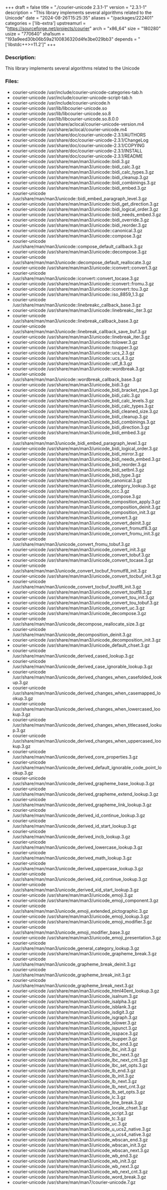 +++
draft = false
title = "./courier-unicode 2.3.1-1"
version = "2.3.1-1"
description = "This library implements several algorithms related to the Unicode"
date = "2024-08-26T15:25:35"
aliases = "/packages/222401"
categories = ['lib-extra']
upstreamurl = "https://sourceforge.net/projects/courier"
arch = "x86_64"
size = "180280"
usize = "770640"
sha1sum = "193a9eed30b06b59a2100836320d4fe3be029bb3"
depends = "['libstdc++>=11.2']"
+++
### Description: 
This library implements several algorithms related to the Unicode

### Files: 
* courier-unicode /usr/include/courier-unicode-categories-tab.h
* courier-unicode /usr/include/courier-unicode-script-tab.h
* courier-unicode /usr/include/courier-unicode.h
* courier-unicode /usr/lib/libcourier-unicode.so
* courier-unicode /usr/lib/libcourier-unicode.so.8
* courier-unicode /usr/lib/libcourier-unicode.so.8.0.0
* courier-unicode /usr/share/aclocal/courier-unicode-version.m4
* courier-unicode /usr/share/aclocal/courier-unicode.m4
* courier-unicode /usr/share/doc/courier-unicode-2.3.1/AUTHORS
* courier-unicode /usr/share/doc/courier-unicode-2.3.1/ChangeLog
* courier-unicode /usr/share/doc/courier-unicode-2.3.1/COPYING
* courier-unicode /usr/share/doc/courier-unicode-2.3.1/INSTALL
* courier-unicode /usr/share/doc/courier-unicode-2.3.1/README
* courier-unicode /usr/share/man/man3/unicode::bidi.3.gz
* courier-unicode /usr/share/man/man3/unicode::bidi_calc.3.gz
* courier-unicode /usr/share/man/man3/unicode::bidi_calc_types.3.gz
* courier-unicode /usr/share/man/man3/unicode::bidi_cleanup.3.gz
* courier-unicode /usr/share/man/man3/unicode::bidi_combinings.3.gz
* courier-unicode /usr/share/man/man3/unicode::bidi_embed.3.gz
* courier-unicode /usr/share/man/man3/unicode::bidi_embed_paragraph_level.3.gz
* courier-unicode /usr/share/man/man3/unicode::bidi_get_direction.3.gz
* courier-unicode /usr/share/man/man3/unicode::bidi_logical_order.3.gz
* courier-unicode /usr/share/man/man3/unicode::bidi_needs_embed.3.gz
* courier-unicode /usr/share/man/man3/unicode::bidi_override.3.gz
* courier-unicode /usr/share/man/man3/unicode::bidi_reorder.3.gz
* courier-unicode /usr/share/man/man3/unicode::canonical.3.gz
* courier-unicode /usr/share/man/man3/unicode::compose.3.gz
* courier-unicode /usr/share/man/man3/unicode::compose_default_callback.3.gz
* courier-unicode /usr/share/man/man3/unicode::decompose.3.gz
* courier-unicode /usr/share/man/man3/unicode::decompose_default_reallocate.3.gz
* courier-unicode /usr/share/man/man3/unicode::iconvert::convert.3.gz
* courier-unicode /usr/share/man/man3/unicode::iconvert::convert_tocase.3.gz
* courier-unicode /usr/share/man/man3/unicode::iconvert::fromu.3.gz
* courier-unicode /usr/share/man/man3/unicode::iconvert::tou.3.gz
* courier-unicode /usr/share/man/man3/unicode::iso_8859_1.3.gz
* courier-unicode /usr/share/man/man3/unicode::linebreakc_callback_base.3.gz
* courier-unicode /usr/share/man/man3/unicode::linebreakc_iter.3.gz
* courier-unicode /usr/share/man/man3/unicode::linebreak_callback_base.3.gz
* courier-unicode /usr/share/man/man3/unicode::linebreak_callback_save_buf.3.gz
* courier-unicode /usr/share/man/man3/unicode::linebreak_iter.3.gz
* courier-unicode /usr/share/man/man3/unicode::tolower.3.gz
* courier-unicode /usr/share/man/man3/unicode::toupper.3.gz
* courier-unicode /usr/share/man/man3/unicode::ucs_2.3.gz
* courier-unicode /usr/share/man/man3/unicode::ucs_4.3.gz
* courier-unicode /usr/share/man/man3/unicode::utf_8.3.gz
* courier-unicode /usr/share/man/man3/unicode::wordbreak.3.gz
* courier-unicode /usr/share/man/man3/unicode::wordbreak_callback_base.3.gz
* courier-unicode /usr/share/man/man3/unicode_bidi.3.gz
* courier-unicode /usr/share/man/man3/unicode_bidi_bracket_type.3.gz
* courier-unicode /usr/share/man/man3/unicode_bidi_calc.3.gz
* courier-unicode /usr/share/man/man3/unicode_bidi_calc_levels.3.gz
* courier-unicode /usr/share/man/man3/unicode_bidi_calc_types.3.gz
* courier-unicode /usr/share/man/man3/unicode_bidi_cleaned_size.3.gz
* courier-unicode /usr/share/man/man3/unicode_bidi_cleanup.3.gz
* courier-unicode /usr/share/man/man3/unicode_bidi_combinings.3.gz
* courier-unicode /usr/share/man/man3/unicode_bidi_direction.3.gz
* courier-unicode /usr/share/man/man3/unicode_bidi_embed.3.gz
* courier-unicode /usr/share/man/man3/unicode_bidi_embed_paragraph_level.3.gz
* courier-unicode /usr/share/man/man3/unicode_bidi_logical_order.3.gz
* courier-unicode /usr/share/man/man3/unicode_bidi_mirror.3.gz
* courier-unicode /usr/share/man/man3/unicode_bidi_needs_embed.3.gz
* courier-unicode /usr/share/man/man3/unicode_bidi_reorder.3.gz
* courier-unicode /usr/share/man/man3/unicode_bidi_setbnl.3.gz
* courier-unicode /usr/share/man/man3/unicode_bidi_type.3.gz
* courier-unicode /usr/share/man/man3/unicode_canonical.3.gz
* courier-unicode /usr/share/man/man3/unicode_category_lookup.3.gz
* courier-unicode /usr/share/man/man3/unicode_ccc.3.gz
* courier-unicode /usr/share/man/man3/unicode_compose.3.gz
* courier-unicode /usr/share/man/man3/unicode_composition_apply.3.gz
* courier-unicode /usr/share/man/man3/unicode_composition_deinit.3.gz
* courier-unicode /usr/share/man/man3/unicode_composition_init.3.gz
* courier-unicode /usr/share/man/man3/unicode_convert.3.gz
* courier-unicode /usr/share/man/man3/unicode_convert_deinit.3.gz
* courier-unicode /usr/share/man/man3/unicode_convert_fromutf8.3.gz
* courier-unicode /usr/share/man/man3/unicode_convert_fromu_init.3.gz
* courier-unicode /usr/share/man/man3/unicode_convert_fromu_tobuf.3.gz
* courier-unicode /usr/share/man/man3/unicode_convert_init.3.gz
* courier-unicode /usr/share/man/man3/unicode_convert_tobuf.3.gz
* courier-unicode /usr/share/man/man3/unicode_convert_tocase.3.gz
* courier-unicode /usr/share/man/man3/unicode_convert_tocbuf_fromutf8_init.3.gz
* courier-unicode /usr/share/man/man3/unicode_convert_tocbuf_init.3.gz
* courier-unicode /usr/share/man/man3/unicode_convert_tocbuf_toutf8_init.3.gz
* courier-unicode /usr/share/man/man3/unicode_convert_toutf8.3.gz
* courier-unicode /usr/share/man/man3/unicode_convert_tou_init.3.gz
* courier-unicode /usr/share/man/man3/unicode_convert_tou_tobuf.3.gz
* courier-unicode /usr/share/man/man3/unicode_convert_uc.3.gz
* courier-unicode /usr/share/man/man3/unicode_decompose.3.gz
* courier-unicode /usr/share/man/man3/unicode_decompose_reallocate_size.3.gz
* courier-unicode /usr/share/man/man3/unicode_decomposition_deinit.3.gz
* courier-unicode /usr/share/man/man3/unicode_decomposition_init.3.gz
* courier-unicode /usr/share/man/man3/unicode_default_chset.3.gz
* courier-unicode /usr/share/man/man3/unicode_derived_cased_lookup.3.gz
* courier-unicode /usr/share/man/man3/unicode_derived_case_ignorable_lookup.3.gz
* courier-unicode /usr/share/man/man3/unicode_derived_changes_when_casefolded_lookup.3.gz
* courier-unicode /usr/share/man/man3/unicode_derived_changes_when_casemapped_lookup.3.gz
* courier-unicode /usr/share/man/man3/unicode_derived_changes_when_lowercased_lookup.3.gz
* courier-unicode /usr/share/man/man3/unicode_derived_changes_when_titlecased_lookup.3.gz
* courier-unicode /usr/share/man/man3/unicode_derived_changes_when_uppercased_lookup.3.gz
* courier-unicode /usr/share/man/man3/unicode_derived_core_properties.3.gz
* courier-unicode /usr/share/man/man3/unicode_derived_default_ignorable_code_point_lookup.3.gz
* courier-unicode /usr/share/man/man3/unicode_derived_grapheme_base_lookup.3.gz
* courier-unicode /usr/share/man/man3/unicode_derived_grapheme_extend_lookup.3.gz
* courier-unicode /usr/share/man/man3/unicode_derived_grapheme_link_lookup.3.gz
* courier-unicode /usr/share/man/man3/unicode_derived_id_continue_lookup.3.gz
* courier-unicode /usr/share/man/man3/unicode_derived_id_start_lookup.3.gz
* courier-unicode /usr/share/man/man3/unicode_derived_incb_lookup.3.gz
* courier-unicode /usr/share/man/man3/unicode_derived_lowercase_lookup.3.gz
* courier-unicode /usr/share/man/man3/unicode_derived_math_lookup.3.gz
* courier-unicode /usr/share/man/man3/unicode_derived_uppercase_lookup.3.gz
* courier-unicode /usr/share/man/man3/unicode_derived_xid_continue_lookup.3.gz
* courier-unicode /usr/share/man/man3/unicode_derived_xid_start_lookup.3.gz
* courier-unicode /usr/share/man/man3/unicode_emoji.3.gz
* courier-unicode /usr/share/man/man3/unicode_emoji_component.3.gz
* courier-unicode /usr/share/man/man3/unicode_emoji_extended_pictographic.3.gz
* courier-unicode /usr/share/man/man3/unicode_emoji_lookup.3.gz
* courier-unicode /usr/share/man/man3/unicode_emoji_modifier.3.gz
* courier-unicode /usr/share/man/man3/unicode_emoji_modifier_base.3.gz
* courier-unicode /usr/share/man/man3/unicode_emoji_presentation.3.gz
* courier-unicode /usr/share/man/man3/unicode_general_category_lookup.3.gz
* courier-unicode /usr/share/man/man3/unicode_grapheme_break.3.gz
* courier-unicode /usr/share/man/man3/unicode_grapheme_break_deinit.3.gz
* courier-unicode /usr/share/man/man3/unicode_grapheme_break_init.3.gz
* courier-unicode /usr/share/man/man3/unicode_grapheme_break_next.3.gz
* courier-unicode /usr/share/man/man3/unicode_html40ent_lookup.3.gz
* courier-unicode /usr/share/man/man3/unicode_isalnum.3.gz
* courier-unicode /usr/share/man/man3/unicode_isalpha.3.gz
* courier-unicode /usr/share/man/man3/unicode_isblank.3.gz
* courier-unicode /usr/share/man/man3/unicode_isdigit.3.gz
* courier-unicode /usr/share/man/man3/unicode_isgraph.3.gz
* courier-unicode /usr/share/man/man3/unicode_islower.3.gz
* courier-unicode /usr/share/man/man3/unicode_ispunct.3.gz
* courier-unicode /usr/share/man/man3/unicode_isspace.3.gz
* courier-unicode /usr/share/man/man3/unicode_isupper.3.gz
* courier-unicode /usr/share/man/man3/unicode_lbc_end.3.gz
* courier-unicode /usr/share/man/man3/unicode_lbc_init.3.gz
* courier-unicode /usr/share/man/man3/unicode_lbc_next.3.gz
* courier-unicode /usr/share/man/man3/unicode_lbc_next_cnt.3.gz
* courier-unicode /usr/share/man/man3/unicode_lbc_set_opts.3.gz
* courier-unicode /usr/share/man/man3/unicode_lb_end.3.gz
* courier-unicode /usr/share/man/man3/unicode_lb_init.3.gz
* courier-unicode /usr/share/man/man3/unicode_lb_next.3.gz
* courier-unicode /usr/share/man/man3/unicode_lb_next_cnt.3.gz
* courier-unicode /usr/share/man/man3/unicode_lb_set_opts.3.gz
* courier-unicode /usr/share/man/man3/unicode_lc.3.gz
* courier-unicode /usr/share/man/man3/unicode_line_break.3.gz
* courier-unicode /usr/share/man/man3/unicode_locale_chset.3.gz
* courier-unicode /usr/share/man/man3/unicode_script.3.gz
* courier-unicode /usr/share/man/man3/unicode_tc.3.gz
* courier-unicode /usr/share/man/man3/unicode_uc.3.gz
* courier-unicode /usr/share/man/man3/unicode_u_ucs2_native.3.gz
* courier-unicode /usr/share/man/man3/unicode_u_ucs4_native.3.gz
* courier-unicode /usr/share/man/man3/unicode_wbscan_end.3.gz
* courier-unicode /usr/share/man/man3/unicode_wbscan_init.3.gz
* courier-unicode /usr/share/man/man3/unicode_wbscan_next.3.gz
* courier-unicode /usr/share/man/man3/unicode_wb_end.3.gz
* courier-unicode /usr/share/man/man3/unicode_wb_init.3.gz
* courier-unicode /usr/share/man/man3/unicode_wb_next.3.gz
* courier-unicode /usr/share/man/man3/unicode_wb_next_cnt.3.gz
* courier-unicode /usr/share/man/man3/unicode_word_break.3.gz
* courier-unicode /usr/share/man/man7/courier-unicode.7.gz
